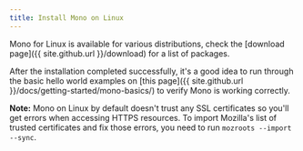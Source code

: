 ```yaml
---
title: Install Mono on Linux
---
```


Mono for Linux is available for various distributions, check the [download page]({{ site.github.url }}/download) for a list of packages.

After the installation completed successfully, it's a good idea to run through the basic hello world examples on [this page]({{ site.github.url }}/docs/getting-started/mono-basics/) to verify Mono is working correctly.

**Note:** Mono on Linux by default doesn't trust any SSL certificates so you'll get errors when accessing HTTPS resources. To import Mozilla's list of trusted certificates and fix those errors, you need to run `mozroots --import --sync`.
